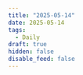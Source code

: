 ```yaml
---
title: "2025-05-14"
date: 2025-05-14
tags:
  - Daily
draft: true
hidden: false
disable_feed: false
---
```


